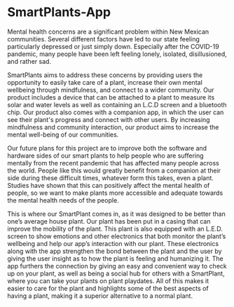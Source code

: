 # SmartPlants-App

Mental health concerns are a significant problem within New Mexican communities. Several different factors have led to our state feeling particularly depressed or just simply down. Especially after the COVID-19 pandemic, many people have been left feeling lonely, isolated, disillusioned, and rather sad. 

SmartPlants aims to address these concerns by providing users the opportunity to easily take care of a plant, increase their own mental wellbeing through mindfulness, and connect to a wider community. Our product includes a device that can be attached to a plant to measure its solar and water levels as well as containing an L.C.D screen and a bluetooth chip. Our product also comes with a companion app, in which the user can see their plant's progress and connect with other users. By increasing mindfulness and community interaction, our product aims to increase the mental well-being of our communities. 

Our future plans for this project are to improve both the software and hardware sides of our smart plants to help people who are suffering mentally from the recent pandemic that has affected many people across the world. People like this would greatly benefit from a companion at their side during these difficult times, whatever form this takes, even a plant. Studies have shown that this can positively affect the mental health of people, so we want to make plants more accessible and adequate towards the mental health needs of the people. 

This is where our SmartPlant comes in, as it was designed to be better than one’s average house plant. Our plant has been put in a casing that can improve the mobility of the plant. This plant is also equipped with an L.E.D. screen to show emotions and other electronics that both monitor the plant’s wellbeing and help our app’s interaction with our plant. These electronics along with the app strengthen the bond between the plant and the user by giving the user insight as to how the plant is feeling and humanizing it. The app furthers the connection by giving an easy and convenient way to check up on your plant, as well as being a social hub for others with a SmartPlant, where you can take your plants on plant playdates. All of this makes it easier to care for the plant and highlights some of the best aspects of having a plant, making it a superior alternative to a normal plant. 
